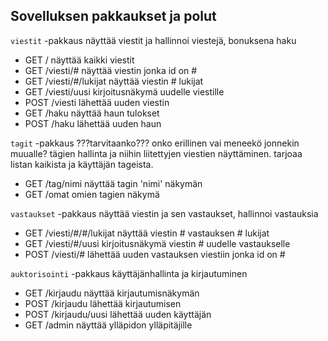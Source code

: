 ## Sovelluksen pakkaukset ja polut

`viestit` -pakkaus näyttää viestit ja hallinnoi viestejä, bonuksena haku
  * GET / näyttää kaikki viestit
  * GET /viesti/# näyttää viestin jonka id on #
  * GET /viesti/#/lukijat näyttää viestin # lukijat
  * GET /viesti/uusi kirjoitusnäkymä uudelle viestille
  * POST /viesti lähettää uuden viestin
  * GET /haku näyttää haun tulokset
  * POST /haku lähettää uuden haun

 `tagit` -pakkaus ???tarvitaanko??? onko erillinen vai meneekö jonnekin muualle? tägien hallinta ja niihin liitettyjen viestien näyttäminen. tarjoaa listan kaikista ja käyttäjän tageista.
  * GET /tag/nimi näyttää tagin 'nimi' näkymän
  * GET /omat omien tagien näkymä

`vastaukset` -pakkaus näyttää viestin ja sen vastaukset, hallinnoi vastauksia 
  * GET /viesti/#/#/lukijat näyttää viestin # vastauksen # lukijat
  * GET /viesti/#/uusi kirjoitusnäkymä viestin # uudelle vastaukselle
  * POST /viesti/# lähettää uuden vastauksen viestiin jonka id on #
 
`auktorisointi` -pakkaus käyttäjänhallinta ja kirjautuminen
  * GET /kirjaudu näyttää kirjautumisnäkymän
  * POST /kirjaudu lähettää kirjautumisen
  * POST /kirjaudu/uusi lähettää uuden käyttäjän
  * GET /admin näyttää ylläpidon ylläpitäjille
